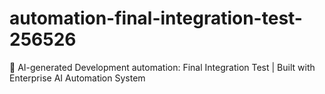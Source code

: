 # automation-final-integration-test-256526
🤖 AI-generated Development automation: Final Integration Test | Built with Enterprise AI Automation System
